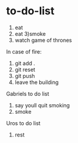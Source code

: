 # to-do-list

1) eat
2) eat
3)smoke
4) watch game of thrones

In case of fire:
1) git add .
2) git reset 
3) git push
4) leave the building

Gabriels to do list

1) say youll quit smoking
2) smoke

Uros to do list

1) rest